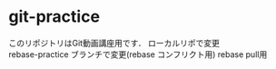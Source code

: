 # git-practice
このリポジトリはGit動画講座用です．
ローカルリポで変更  
rebase-practice	ブランチで変更(rebase コンフリクト用)
rebase pull用

